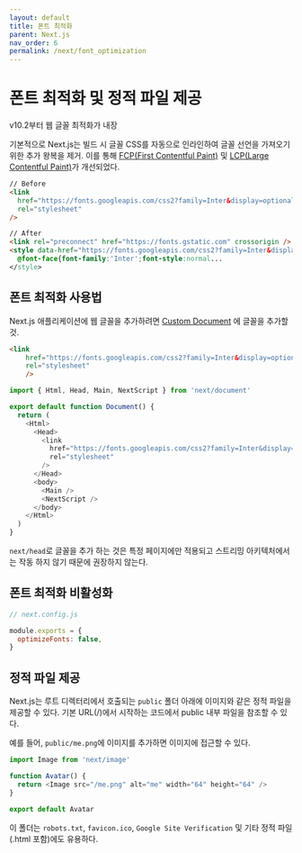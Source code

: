 ```yaml
---
layout: default
title: 폰트 최적화
parent: Next.js
nav_order: 6
permalink: /next/font_optimization
---
```


# 폰트 최적화 및 정적 파일 제공
v10.2부터 웹 글꼴 최적화가 내장

기본적으로 Next.js는 빌드 시 글꼴 CSS를 자동으로 인라인하여 글꼴 선언을 가져오기 위한 추가 왕복을 제거. 이를 통해 [FCP(First Contentful Paint)](https://web.dev/fcp/) 및 [LCP(Large Contentful Paint)](https://vercel.com/blog/core-web-vitals#largest-contentful-paint)가 개선되었다.
``` html
// Before
<link
  href="https://fonts.googleapis.com/css2?family=Inter&display=optional"
  rel="stylesheet"
/>

// After
<link rel="preconnect" href="https://fonts.gstatic.com" crossorigin />
<style data-href="https://fonts.googleapis.com/css2?family=Inter&display=optional">
  @font-face{font-family:'Inter';font-style:normal...
</style>
```

## 폰트 최적화 사용법
Next.js 애플리케이션에 웹 글꼴을 추가하려면 [Custom Document](https://nextjs.org/docs/advanced-features/custom-document) 에 글꼴을 추가할 것.

``` html
<link
    href="https://fonts.googleapis.com/css2?family=Inter&display=optional"
    rel="stylesheet"
    />
```

``` js
import { Html, Head, Main, NextScript } from 'next/document'

export default function Document() {
  return (
    <Html>
      <Head>
        <link
          href="https://fonts.googleapis.com/css2?family=Inter&display=optional"
          rel="stylesheet"
        />
      </Head>
      <body>
        <Main />
        <NextScript />
      </body>
    </Html>
  )
}
```
`next/head`로 글꼴을 추가 하는 것은 특정 페이지에만 적용되고 스트리밍 아키텍처에서는 작동 하지 않기 때문에 권장하지 않는다.

## 폰트 최적화 비활성화
``` js
// next.config.js

module.exports = {
  optimizeFonts: false,
}
```

## 정적 파일 제공
Next.js는 루트 디렉터리에서 호출되는 `public` 폴더 아래에 이미지와 같은 정적 파일을 제공할 수 있다. 기본 URL(/)에서 시작하는 코드에서 public 내부 파일을 참조할 수 있다.

예를 들어, `public/me.png`에 이미지를 추가하면 이미지에 접근할 수 있다.
``` js
import Image from 'next/image'

function Avatar() {
  return <Image src="/me.png" alt="me" width="64" height="64" />
}

export default Avatar
```

이 폴더는 `robots.txt`, `favicon.ico`, `Google Site Verification` 및 기타 정적 파일(.html 포함)에도 유용하다.
